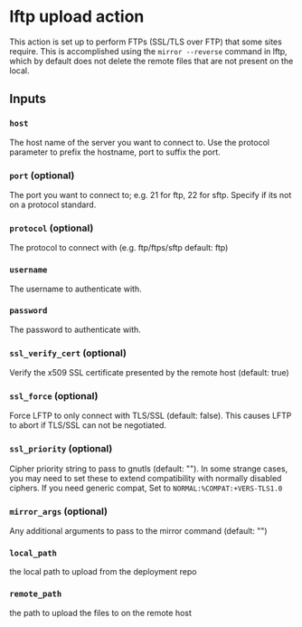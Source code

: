 # lftp upload action

This action is set up to perform FTPs (SSL/TLS over FTP) that some sites require. This is accomplished using the `mirror --reverse` command in lftp, which by default does not delete the remote files that are not present on the local.

## Inputs

### `host`
The host name of the server you want to connect to. Use the protocol parameter to prefix the hostname, port to suffix the port.

### `port` (optional)
The port you want to connect to; e.g. 21 for ftp, 22 for sftp. Specify if its not on a protocol standard.

### `protocol` (optional)
The protocol to connect with (e.g. ftp/ftps/sftp default: ftp)

### `username`
The username to authenticate with.

### `password`
The password to authenticate with.

### `ssl_verify_cert` (optional)
Verify the x509 SSL certificate presented by the remote host (default: true)

### `ssl_force` (optional)
Force LFTP to only connect with TLS/SSL (default: false). This causes LFTP to abort if TLS/SSL can not be negotiated.

### `ssl_priority` (optional)
Cipher priority string to pass to gnutls (default: ""). In some strange cases, you may need to set these to extend compatibility with normally disabled ciphers. If you need generic compat, Set to `NORMAL:%COMPAT:+VERS-TLS1.0` 

### `mirror_args` (optional)
Any additional arguments to pass to the mirror command (default: "")

### `local_path`
the local path to upload from the deployment repo

### `remote_path`
the path to upload the files to on the remote host
